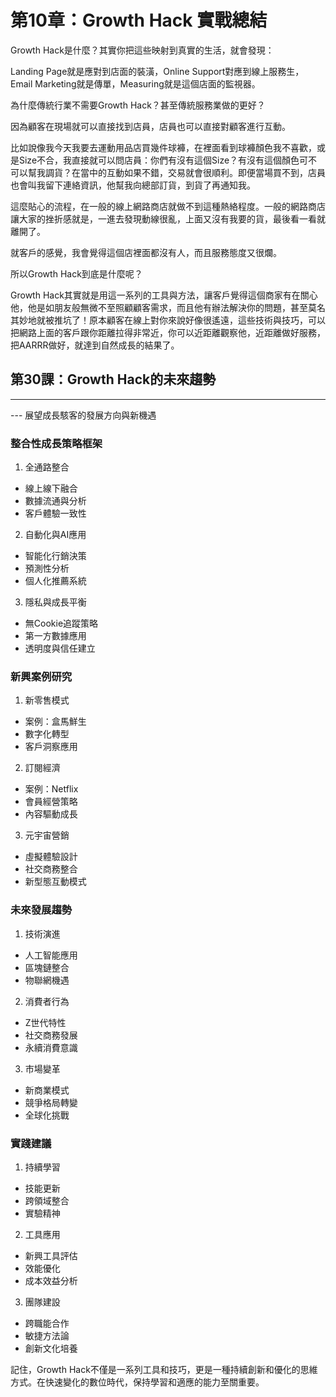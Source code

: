 # 第10章：Growth Hack 實戰總結

Growth Hack是什麼？其實你把這些映射到真實的生活，就會發現：

Landing Page就是應對到店面的裝潢，Online Support對應到線上服務生，Email
Marketing就是傳單，Measuring就是這個店面的監視器。

為什麼傳統行業不需要Growth Hack？甚至傳統服務業做的更好？

因為顧客在現場就可以直接找到店員，店員也可以直接對顧客進行互動。

比如說像我今天我要去運動用品店買幾件球褲，在裡面看到球褲顏色我不喜歡，或是Size不合，我直接就可以問店員：你們有沒有這個Size？有沒有這個顏色可不可以幫我調貨？在當中的互動如果不錯，交易就會很順利。即便當場買不到，店員也會叫我留下連絡資訊，他幫我向總部訂貨，到貨了再通知我。

這麼貼心的流程，在一般的線上網路商店就做不到這種熱絡程度。一般的網路商店讓大家的挫折感就是，一進去發現動線很亂，上面又沒有我要的貨，最後看一看就離開了。

就客戶的感覺，我會覺得這個店裡面都沒有人，而且服務態度又很爛。

所以Growth Hack到底是什麼呢？

Growth Hack其實就是用這一系列的工具與方法，讓客戶覺得這個商家有在關心他，他是如朋友般無微不至照顧顧客需求，而且他有辦法解決你的問題，甚至莫名其妙地就被推坑了！原本顧客在線上對你來說好像很遙遠，這些技術與技巧，可以把網路上面的客戶跟你距離拉得非常近，你可以近距離觀察他，近距離做好服務，把AARRR做好，就達到自然成長的結果了。

## 第30課：Growth Hack的未來趨勢
----------------------------------------------------------

--- 展望成長駭客的發展方向與新機遇

### 整合性成長策略框架

1. 全通路整合
- 線上線下融合
- 數據流通與分析
- 客戶體驗一致性

2. 自動化與AI應用
- 智能化行銷決策
- 預測性分析
- 個人化推薦系統

3. 隱私與成長平衡
- 無Cookie追蹤策略
- 第一方數據應用
- 透明度與信任建立

### 新興案例研究

1. 新零售模式
- 案例：盒馬鮮生
- 數字化轉型
- 客戶洞察應用

2. 訂閱經濟
- 案例：Netflix
- 會員經營策略
- 內容驅動成長

3. 元宇宙營銷
- 虛擬體驗設計
- 社交商務整合
- 新型態互動模式

### 未來發展趨勢

1. 技術演進
- 人工智能應用
- 區塊鏈整合
- 物聯網機遇

2. 消費者行為
- Z世代特性
- 社交商務發展
- 永續消費意識

3. 市場變革
- 新商業模式
- 競爭格局轉變
- 全球化挑戰

### 實踐建議

1. 持續學習
- 技能更新
- 跨領域整合
- 實驗精神

2. 工具應用
- 新興工具評估
- 效能優化
- 成本效益分析

3. 團隊建設
- 跨職能合作
- 敏捷方法論
- 創新文化培養

記住，Growth Hack不僅是一系列工具和技巧，更是一種持續創新和優化的思維方式。在快速變化的數位時代，保持學習和適應的能力至關重要。
